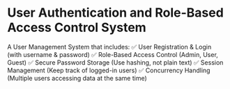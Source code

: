 # User Authentication and Role-Based Access Control System
  A User Management System that includes:  ✅ User Registration & Login (with username & password) ✅ Role-Based Access Control (Admin, User, Guest) ✅ Secure Password Storage (Use hashing, not plain text) ✅ Session Management (Keep track of logged-in users) ✅ Concurrency Handling (Multiple users accessing data at the same time)

